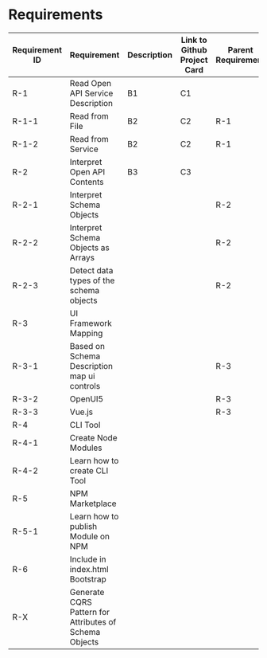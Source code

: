 # Requirements

| Requirement ID | Requirement                                            | Description | Link to Github Project Card | Parent Requirement |
| -------------- | ------------------------------------------------------ | ----------- | --------------------------- | ------------------ |
| R-1            | Read Open API Service Description                      | B1          | C1                          |                    |
| R-1-1          | Read from File                                         | B2          | C2                          | R-1                |
| R-1-2          | Read from Service                                      | B2          | C2                          | R-1                |
| R-2            | Interpret Open API Contents                            | B3          | C3                          |                    |
| R-2-1          | Interpret Schema Objects                               |             |                             | R-2                |
| R-2-2          | Interpret Schema Objects as Arrays                     |             |                             | R-2                |
| R-2-3          | Detect data types of the schema objects                |             |                             | R-2                |
| R-3            | UI Framework Mapping                                   |             |                             |                    |
| R-3-1          | Based on Schema Description map ui controls            |             |                             | R-3                |
| R-3-2          | OpenUI5                                                |             |                             | R-3                |
| R-3-3          | Vue.js                                                 |             |                             | R-3                |
| R-4            | CLI Tool                                               |             |                             |                    |
| R-4-1          | Create Node Modules                                    |             |                             |                    |
| R-4-2          | Learn how to create CLI Tool                           |             |                             |                    |
| R-5            | NPM Marketplace                                        |             |                             |                    |
| R-5-1          | Learn how to publish Module on NPM                     |             |                             |                    |
| R-6            | Include in index.html Bootstrap                        |             |                             |                    |
| R-X            | Generate CQRS Pattern for Attributes of Schema Objects |             |                             |                    |
